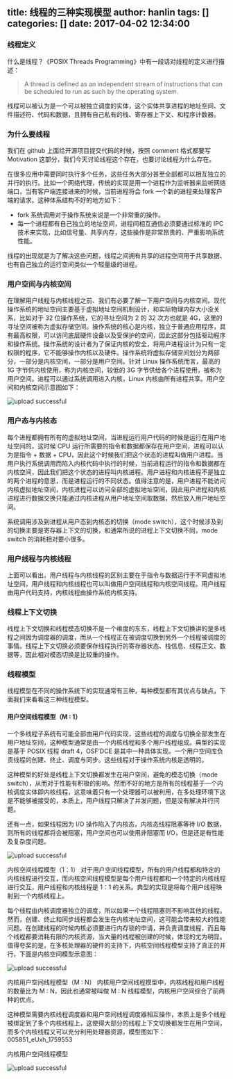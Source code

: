 title: 线程的三种实现模型
author: hanlin
tags: []
categories: []
date: 2017-04-02 12:34:00
---
### 线程定义
什么是线程？《POSIX Threads Programming》中有一段话对线程的定义进行描述：
>A thread is defined as an independent stream of instructions that can be scheduled to run as such by the operating system.

线程可以被认为是一个可以被独立调度的实体，这个实体共享进程的地址空间、文件描述符、代码和数据，且拥有自己私有的栈、寄存器上下文、和程序计数器。
<!--more-->

### 为什么要线程
我们在 github 上面给开源项目提交代码的时候，按照 comment 格式都要写 Motivation 这部分，我们今天讨论线程这个存在，也要讨论线程为什么存在。

在很多应用中需要同时执行多个任务，这些任务大部分甚至全部都可以相互独立的并行的执行。比如一个网络代理，传统的实现是用一个进程作为监听器来监听网络端口，当有客户端连接进来的时候，当前进程将会 fork 一个新的进程来处理客户端的请求。这种体系结构不好的地方如下：

* fork 系统调用对于操作系统来说是一个非常重的操作。
* 每一个进程都有自己独立的地址空间，进程间相互通信必须要通过标准的 IPC 技术来实现，比如信号量、共享内存，这些操作是非常昂贵的、严重影响系统性能。

线程的出现就是为了解决这些问题，线程之间拥有共享的进程空间用于共享数据、也有自己独立的运行空间类似一个轻量级的进程。

### 用户空间与内核空间
在理解用户线程与内核线程之前、我们有必要了解一下用户空间与内核空间。现代操作系统的地址空间主要基于虚拟地址空间机制设计，和实际物理内存大小没关系，比如对于 32 位操作系统，它的寻址空间为 2 的 32 次方也就是 4G，这里的寻址空间被称为虚拟存储空间。操作系统的核心是内核，独立于普通应用程序，具有最高权限，可以访问底层硬件设备以及受保护的空间，因此这部分包括驱动程序和操作系统。操作系统的设计者为了保证内核的安全，将用户进程设计为只有一定权限的程序，它不能够操作内核以及硬件。操作系统将虚拟存储空间划分为两部分，一部分是内核空间，一部分是用户空间。针对 Linux 操作系统而言，最高的 1G 字节供内核使用，称为内核空间，较低的 3G 字节供给各个进程使用，被称为用户空间。进程可以通过系统调用进入内核，Linux 内核由所有进程共享。用户空间和内核空间示意图如下：

![upload successful](/images/image_threadsdafasdfsd.png)

### 用户态与内核态
每个进程都拥有所有的虚拟地址空间，当进程运行用户代码的时候是运行在用户地址空间的，这时候 CPU 运行所需要的指令和数据都保存在用户空间，进程可以认为是指令 + 数据 + CPU，因此这个时候我们把这个状态的进程叫做用户进程。当用户执行系统调用而陷入内核代码中执行的时候，当前进程运行的指令和数据都在内核空间，因此我们把这个状态的进程叫内核进程。用户进程和内核进程不是独立的两个进程的意思，而是进程运行的不同状态。值得注意的是，用户进程不能访问内核虚拟地址空间，内核进程可以访问全部的虚拟地址空间，因此用户进程和内核进程进行数据交换只能通过内核进程从用户地址空间取数据，然后放入用户地址空间。

系统调用涉及到进程从用户态到内核态的切换（mode switch），这个时候涉及到的切换主要是寄存器上下文的切换，和通常所说的进程上下文切换不同，mode switch 的消耗相对要小很多。

### 用户线程与内核线程
上面可以看出，用户线程与内核线程的区别主要在于指令与数据运行于不同虚拟地址空间，用户线程和内核线程也可以叫做用户空间线程和内核空间线程。用户线程由用户代码支持，内核线程由操作系统内核支持。

### 线程上下文切换
线程上下文切换和线程模态切换不是一个维度的东东，线程上下文切换讲的是多线程之间因为调度器的调度，而从一个线程正在被调度切换到另外一个线程被调度的事情。线程上下文切换必须要保存线程执行的寄存器状态、栈信息、线程正文、数据等，因此相对模态切换是比较重的操作。

### 线程模型
线程模型在不同的操作系统下的实现通常有三种，每种模型都有其优点与缺点，下面我们来看看这三种线程模型。

#### 用户空间线程模型（M : 1）
一个多线程子系统有可能全部由用户代码实现，这些线程的调度与切换全部发生在用户地址空间，这种模型通常是由一个内核线程和多个用户线程组成。典型的实现是基于 POSIX 线程 draft 4，OSF’DCE 是其中一种具体实现。一个用户空间库负责线程的创建、终止、调度与同步。这些线程对于操作系统内核是透明的。

这种模型的好处是线程上下文切换都发生在用户空间，避免的模态切换（mode switch），从而对于性能有积极的影响。然而不好的地方是所有的线程基于一个内核调度实体即内核线程，这意味着只有一个处理器可以被利用，在多处理环境下这是不能够被接受的，本质上，用户线程只解决了并发问题，但是没有解决并行问题。

还有一点，如果线程因为 I/O 操作陷入了内核态，内核态线程阻塞等待 I/O 数据，则所有的线程都将会被阻塞，用户空间也可以使用非阻塞而 I/O，但是还是有性能及复杂度问题。

![upload successful](/images/image_thread12dssfsdsaf.png)

内核空间线程模型（1：1）
对于用户空间线程模型，所有的用户线程都和特定的内核线程进行交互，而内核空间线程模型是每个用户线程都和一个特定的内核线程进行交互，用户线程和内核线程是 1：1 的关系。典型的实现是将每个用户线程映射到一个内核线程上。

每个线程由内核调度器独立的调度，所以如果一个线程阻塞则不影响其他的线程。然而，创建、终止和同步线程都会发生在内核地址空间，这可能会带来较大的性能问题。在创建线程的时候内核必须要进行内存锁的申请，并负责调度线程，而且每个线程都要消耗有限的内核资源，当大量的线程被创建的时候，体现的尤为明显。值得夸奖的是，在多核处理器的硬件的支持下，内核空间线程模型支持了真正的并行，下面是内核空间模型示意图：

![upload successful](/images/image_thread34sdfasdf.png)

内核用户空间线程模型（M : N）
内核用户空间线程模型中，内核线程和用户线程的数量比为 M : N，因此也通常被叫做 M : N 线程模型，内核用户空间综合了前两种的优点。

这种模型需要内核线程调度器和用户空间线程调度器相互操作，本质上是多个线程被绑定到了多个内核线程上，这使得大部分的线程上下文切换都发生在用户空间，而多个内核线程又可以充分利用处理器资源，模型图如下：005851_eUxh_1759553

内核用户空间线程模型

![upload successful](/images/image_thread46123123.png)